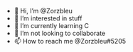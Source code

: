 - 👋 Hi, I’m @Zorzbleu
- 👀 I’m interested in stuff
- 🌱 I’m currently learning C
- 💞️ I’m not looking to collaborate
- 📫 How to reach me @Zorzbleu#5205

<!---
Zorzbleu/Zorzbleu is a ✨ special ✨ repository because its `README.md` (this file) appears on your GitHub profile.
You can click the Preview link to take a look at your changes.
--->

